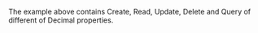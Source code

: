 The example above contains Create, Read, Update, Delete and Query of different of Decimal properties.